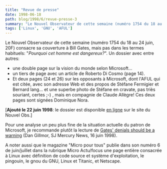 ```yaml
---
title: "Revue de presse"
date: 1998-06-18
path: blog/1998/6/revue-presse-3
summary: "Le Nouvel Observateur de cette semaine (numéro 1754 du 18 au 24 juin, 20F) consacre sa couverture à Bill Gates, mais pas dans les termes habituels: \"Pourquoi cet homme est dangereux?\"."
tags: ['Linux', 'GNU', 'AFUL']
---
```


<P>
Le Nouvel Observateur de cette semaine (numéro 1754 du 18 au 24 juin,
20F) consacre sa couverture à Bill Gates, mais pas dans les termes
habituels: "<EM>Pourquoi cet homme est dangereux?</EM>".
Un dossier avec entre autres:
</P>

<UL>

<LI>une double page sur la vision du monde selon Microsoft...
<LI>un tiers de page avec un article de Roberto Di Cosmo (page 14).
<LI>Et deux pages (24 et 26) sur les opposants à Microsoft, dont l'AFUL
qui est citée, avec son adresse Web et des propos de Stéfane Fermigier
et Bernard lang... et une superbe photo de Stéfane en cravate, pas triès
souriant, certes ;-) , mais en compagnie de Claude Allègre! Ces deux
pages sont signées Dominique Nora.
</UL>

<P>
[<B>Ajouté le 22 juin 1998</B>: le dossier est disponible <A HREF="http://www.nouvelobs.com/search97cgi/vtopic11.dll?action=Search&amp;ResultTemplate=obsweek.hts&amp;Collection=OBSWEEK&amp;SortField[1]=RUBRIQUE&amp;SortOrder[1]=ASC&amp;SortField[2]=TITLE&amp;SortOrder[2]=ASC&amp;QueryText=rubrique&lt;contenu&gt;Dossier">en ligne</A> sur le site du Nouvel Obs.]
</P>

<P>
Pour une analyse un peu plus fine de la situation actuelle du patron de
Microsoft, je recommande plutôt la lecture de
<A HREF="http://www.sjmercury.com/columnists/gillmor/docs/dg061698.htm">Gates' denials should be a warning</A> (Dan Gillmor, SJ Mercury News, 16 juin 1998).
</P>

<P>
A noter aussi que le magazine "Micro pour tous" publie dans son
numéro 6 de juin/juillet dans la rubrique Micro Actu/focus une page
entière consacrée à Linux avec définition de code source et système
d'exploitation, le pingouin, le gnou du GNU, Linux et Titanic, et
Netscape.
</P>



